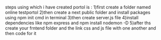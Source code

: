 steps using which i have created portol is :
1)first create a folder named online testportol
2)then create a next public folder and install packages using npm init cmd in terminal
3)then create server.js file
4)install dependencies like npm express and npm install nodemon -D
5)after ths create your frntend folder and the link css and js file with one another and then code for it
